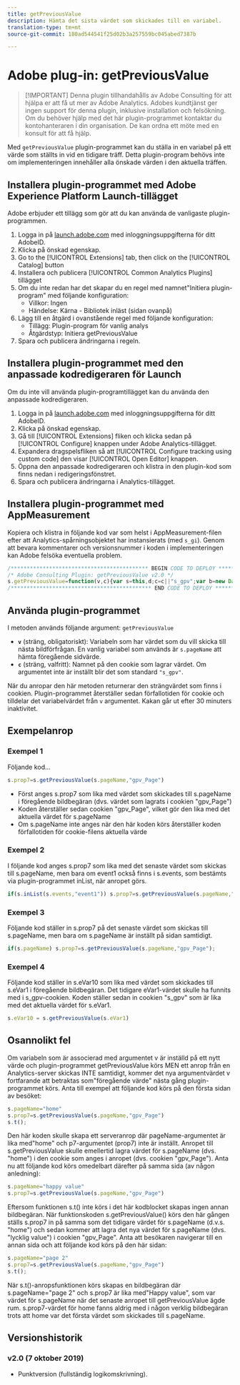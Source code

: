 ```yaml
---
title: getPreviousValue
description: Hämta det sista värdet som skickades till en variabel.
translation-type: tm+mt
source-git-commit: 180ad544541f25d02b3a257559bc045abed7387b

---
```



# Adobe plug-in: getPreviousValue

> [!IMPORTANT] Denna plugin tillhandahålls av Adobe Consulting för att hjälpa er att få ut mer av Adobe Analytics. Adobes kundtjänst ger ingen support för denna plugin, inklusive installation och felsökning. Om du behöver hjälp med det här plugin-programmet kontaktar du kontohanteraren i din organisation. De kan ordna ett möte med en konsult för att få hjälp.

Med `getPreviousValue` plugin-programmet kan du ställa in en variabel på ett värde som ställts in vid en tidigare träff. Detta plugin-program behövs inte om implementeringen innehåller alla önskade värden i den aktuella träffen.

## Installera plugin-programmet med Adobe Experience Platform Launch-tillägget

Adobe erbjuder ett tillägg som gör att du kan använda de vanligaste plugin-programmen.

1. Logga in på [launch.adobe.com](https://launch.adobe.com) med inloggningsuppgifterna för ditt AdobeID.
1. Klicka på önskad egenskap.
1. Go to the [!UICONTROL Extensions] tab, then click on the [!UICONTROL Catalog] button
1. Installera och publicera [!UICONTROL Common Analytics Plugins] tillägget
1. Om du inte redan har det skapar du en regel med namnet&quot;Initiera plugin-program&quot; med följande konfiguration:
   * Villkor: Ingen
   * Händelse: Kärna - Bibliotek inläst (sidan ovanpå)
1. Lägg till en åtgärd i ovanstående regel med följande konfiguration:
   * Tillägg: Plugin-program för vanlig analys
   * Åtgärdstyp: Initiera getPreviousValue
1. Spara och publicera ändringarna i regeln.

## Installera plugin-programmet med den anpassade kodredigeraren för Launch

Om du inte vill använda plugin-programtillägget kan du använda den anpassade kodredigeraren.

1. Logga in på [launch.adobe.com](https://launch.adobe.com) med inloggningsuppgifterna för ditt AdobeID.
1. Klicka på önskad egenskap.
1. Gå till [!UICONTROL Extensions] fliken och klicka sedan på [!UICONTROL Configure] knappen under Adobe Analytics-tillägget.
1. Expandera dragspelsfliken så att [!UICONTROL Configure tracking using custom code] den visar [!UICONTROL Open Editor] knappen.
1. Öppna den anpassade kodredigeraren och klistra in den plugin-kod som finns nedan i redigeringsfönstret.
1. Spara och publicera ändringarna i Analytics-tillägget.

## Installera plugin-programmet med AppMeasurement

Kopiera och klistra in följande kod var som helst i AppMeasurement-filen efter att Analytics-spårningsobjektet har instansierats (med `s_gi`). Genom att bevara kommentarer och versionsnummer i koden i implementeringen kan Adobe felsöka eventuella problem.

```js
/******************************************* BEGIN CODE TO DEPLOY *******************************************/
/* Adobe Consulting Plugin: getPreviousValue v2.0 */
s.getPreviousValue=function(v,c){var s=this,d;c=c||"s_gpv";var b=new Date;b.setTime(b.getTime()+18E5);s.c_r(c)&&(d=s.c_r(c)); v?s.c_w(c,v,b):s.c_w(c,d,b);return d};
/******************************************** END CODE TO DEPLOY ********************************************/
```

## Använda plugin-programmet

I metoden används följande argument: `getPreviousValue`

* **`v`** (sträng, obligatoriskt): Variabeln som har värdet som du vill skicka till nästa bildförfrågan. En vanlig variabel som används är `s.pageName` att hämta föregående sidvärde.
* **`c`** (sträng, valfritt): Namnet på den cookie som lagrar värdet.  Om argumentet inte är inställt blir det som standard `"s_gpv"`.

När du anropar den här metoden returnerar den strängvärdet som finns i cookien. Plugin-programmet återställer sedan förfallotiden för cookie och tilldelar det variabelvärdet från `v` argumentet. Kakan går ut efter 30 minuters inaktivitet.

## Exempelanrop

### Exempel 1

Följande kod...

```js
s.prop7=s.getPreviousValue(s.pageName,"gpv_Page")
```

* Först anges s.prop7 som lika med värdet som skickades till s.pageName i föregående bildbegäran (dvs. värdet som lagrats i cookien &quot;gpv_Page&quot;)
* Koden återställer sedan cookien &quot;gpv_Page&quot;, vilket gör den lika med det aktuella värdet för s.pageName
* Om s.pageName inte anges när den här koden körs återställer koden förfallotiden för cookie-filens aktuella värde

### Exempel 2

I följande kod anges s.prop7 som lika med det senaste värdet som skickas till s.pageName, men bara om event1 också finns i s.events, som bestämts via plugin-programmet inList, när anropet görs.

```js
if(s.inList(s.events,"event1")) s.prop7=s.getPreviousValue(s.pageName,"gpv_Page");
```

### Exempel 3

Följande kod ställer in s.prop7 på det senaste värdet som skickas till s.pageName, men bara om s.pageName är inställt på sidan samtidigt.

```js
if(s.pageName) s.prop7=s.getPreviousValue(s.pageName,"gpv_Page");
```

### Exempel 4

Följande kod ställer in s.eVar10 som lika med värdet som skickades till s.eVar1 i föregående bildbegäran.   Det tidigare eVar1-värdet skulle ha funnits med i s_gpv-cookien.  Koden ställer sedan in cookien &quot;s_gpv&quot; som är lika med det aktuella värdet för s.eVar1.

```js
s.eVar10 = s.getPreviousValue(s.eVar1)
```

## Osannolikt fel

Om variabeln som är associerad med argumentet v är inställd på ett nytt värde och plugin-programmet getPreviousValue körs MEN ett anrop från en Analytics-server skickas INTE samtidigt, kommer det nya argumentvärdet v fortfarande att betraktas som&quot;föregående värde&quot; nästa gång plugin-programmet körs.
Anta till exempel att följande kod körs på den första sidan av besöket:

```js
s.pageName="home"
s.prop7=s.getPreviousValue(s.pageName,"gpv_Page")
s.t();
```

Den här koden skulle skapa ett serveranrop där pageName-argumentet är lika med&quot;home&quot; och p7-argumentet (prop7) inte är inställt.  Anropet till s.getPreviousValue skulle emellertid lagra värdet för s.pageName (dvs. &quot;home&quot;) i den cookie som anges i anropet (dvs. cookien &quot;gpv_Page&quot;).
Anta nu att följande kod körs omedelbart därefter på samma sida (av någon anledning):

```js
s.pageName="happy value"
s.prop7=s.getPreviousValue(s.pageName,"gpv_Page")
```

Eftersom funktionen s.t() inte körs i det här kodblocket skapas ingen annan bildbegäran.  När funktionskoden s.getPreviousValue() körs den här gången ställs s.prop7 in på samma som det tidigare värdet för s.pageName (d.v.s. &quot;home&quot;) och sedan kommer att lagra det nya värdet för s.pageName (dvs. &quot;lycklig value&quot;) i cookien &quot;gpv_Page&quot;.
Anta att besökaren navigerar till en annan sida och att följande kod körs på den här sidan:

```js
s.pageName="page 2"
s.prop7=s.getPreviousValue(s.pageName,"gpv_Page")
s.t();
```

När s.t()-anropsfunktionen körs skapas en bildbegäran där s.pageName=&quot;page 2&quot; och s.prop7 är lika med&quot;Happy value&quot;, som var värdet för s.pageName när det senaste anropet till getPreviousValue ägde rum.   s.prop7-värdet för home fanns aldrig med i någon verklig bildbegäran trots att home var det första värdet som skickades till s.pageName.

## Versionshistorik

### v2.0 (7 oktober 2019)

* Punktversion (fullständig logikomskrivning).
